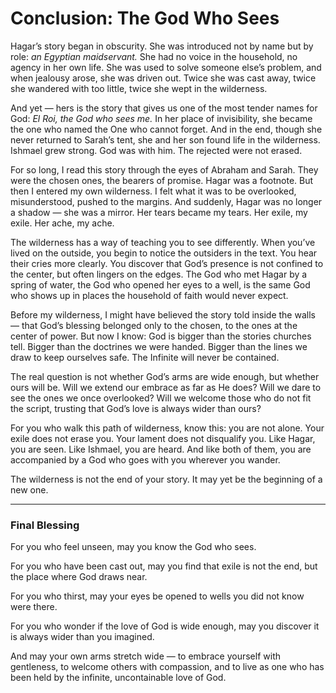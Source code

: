 # Conclusion: The God Who Sees

Hagar’s story began in obscurity. She was introduced not by name but by role: *an Egyptian maidservant.* She had no voice in the household, no agency in her own life. She was used to solve someone else’s problem, and when jealousy arose, she was driven out. Twice she was cast away, twice she wandered with too little, twice she wept in the wilderness.

And yet — hers is the story that gives us one of the most tender names for God: *El Roi, the God who sees me.* In her place of invisibility, she became the one who named the One who cannot forget. And in the end, though she never returned to Sarah’s tent, she and her son found life in the wilderness. Ishmael grew strong. God was with him. The rejected were not erased.

For so long, I read this story through the eyes of Abraham and Sarah. They were the chosen ones, the bearers of promise. Hagar was a footnote. But then I entered my own wilderness. I felt what it was to be overlooked, misunderstood, pushed to the margins. And suddenly, Hagar was no longer a shadow — she was a mirror. Her tears became my tears. Her exile, my exile. Her ache, my ache.

The wilderness has a way of teaching you to see differently. When you’ve lived on the outside, you begin to notice the outsiders in the text. You hear their cries more clearly. You discover that God’s presence is not confined to the center, but often lingers on the edges. The God who met Hagar by a spring of water, the God who opened her eyes to a well, is the same God who shows up in places the household of faith would never expect.

Before my wilderness, I might have believed the story told inside the walls — that God’s blessing belonged only to the chosen, to the ones at the center of power. But now I know: God is bigger than the stories churches tell. Bigger than the doctrines we were handed. Bigger than the lines we draw to keep ourselves safe. The Infinite will never be contained.

The real question is not whether God’s arms are wide enough, but whether ours will be. Will we extend our embrace as far as He does? Will we dare to see the ones we once overlooked? Will we welcome those who do not fit the script, trusting that God’s love is always wider than ours?

For you who walk this path of wilderness, know this: you are not alone. Your exile does not erase you. Your lament does not disqualify you. Like Hagar, you are seen. Like Ishmael, you are heard. And like both of them, you are accompanied by a God who goes with you wherever you wander.

The wilderness is not the end of your story. It may yet be the beginning of a new one.

---

### **Final Blessing**

For you who feel unseen,
may you know the God who sees.

For you who have been cast out,
may you find that exile is not the end,
but the place where God draws near.

For you who thirst,
may your eyes be opened to wells you did not know were there.

For you who wonder if the love of God is wide enough,
may you discover it is always wider than you imagined.

And may your own arms stretch wide —
to embrace yourself with gentleness,
to welcome others with compassion,
and to live as one who has been held
by the infinite, uncontainable love of God.

